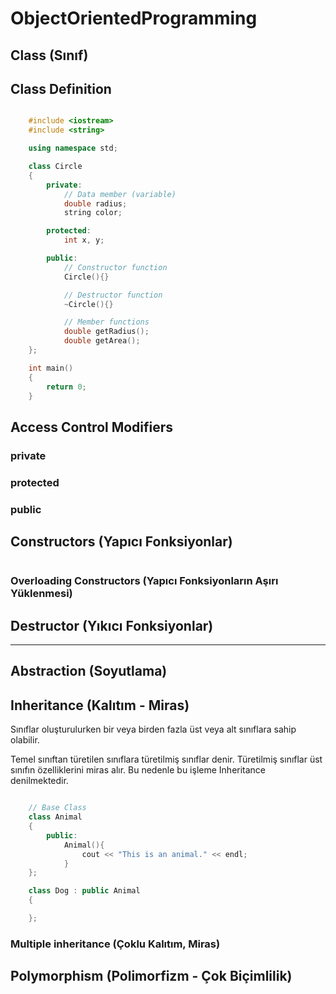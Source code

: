 # ObjectOrientedProgramming

## Class (Sınıf)

## Class Definition

~~~C++

    #include <iostream>
    #include <string>

    using namespace std;

    class Circle
    {
        private:
            // Data member (variable)
            double radius;
            string color;

        protected:
            int x, y;

        public:
            // Constructor function
            Circle(){}

            // Destructor function
            ~Circle(){}

            // Member functions
            double getRadius();
            double getArea();
    };

    int main()
    {
        return 0;
    }

~~~

## Access Control Modifiers

### private

### protected

### public

## Constructors (Yapıcı Fonksiyonlar)

~~~C++
~~~

### Overloading Constructors (Yapıcı Fonksiyonların Aşırı Yüklenmesi)

## Destructor (Yıkıcı Fonksiyonlar)

---

## Abstraction (Soyutlama)

## Inheritance (Kalıtım - Miras)

Sınıflar oluşturulurken bir veya birden fazla üst veya alt sınıflara sahip olabilir.

Temel sınıftan türetilen sınıflara türetilmiş sınıflar denir. Türetilmiş sınıflar üst sınıfın özelliklerini miras alır. Bu nedenle bu işleme Inheritance denilmektedir.

~~~C++

    // Base Class
    class Animal
    {
        public:
            Animal(){
                cout << "This is an animal." << endl;
            }
    };

    class Dog : public Animal
    {

    };
~~~

### Multiple inheritance (Çoklu Kalıtım, Miras)

## Polymorphism (Polimorfizm - Çok Biçimlilik)
